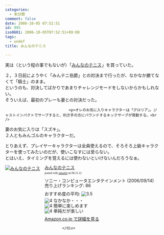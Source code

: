 ```yaml
---
categories:
  - 未分類
comment: false
date: 2006-10-05 07:52:51
id: 995
iso8601: 2006-10-05T07:52:51+09:00
tags:
  - undef
title: みんなのテニス

---
```


<div class="entry-body">
                                 <p>実は（という程の事でもないが）「<a href="http://www.amazon.co.jp/gp/product/B000GWPEDA?ie=UTF8&amp;tag=nqounet-22&amp;linkCode=as2&amp;camp=247&amp;creative=1211&amp;creativeASIN=B000GWPEDA">みんなのテニス</a><img src="http://www.assoc-amazon.jp/e/ir?t=nqounet-22&amp;l=as2&amp;o=9&amp;a=B000GWPEDA" width="1" height="1" border="0" alt="" style="border:none !important; margin:0px !important;" />」を買っていた。</p>

<p>２，３日前にようやく「みんテニ伯爵」との対決まで行ったが、なかなか勝てなくて「騎士」のまま。<br />
というのも、対決してばかりであまりチャレンジモードをしないからかもしれない。<br />
そういえば、最初のプレーも妻との対決だった。</p>
                              
                                 <p>オレのお気に入りキャラクターは「グロリア」。ジャストインパクトでサーブすると、利き手の方にバウンドするキックサーブが発動する。<br />
妻のお気に入りは「スズキ」。<br />
２人ともみんゴルのキャラクターだ。</p>

<p>とりあえず、プレイヤーキャラクターは全員使えるので、そろそろ上級キャラクターを使ってみたいのだが、使いこなすには至らない。<br />
とはいえ、タイミングを覚えるには使わないといけないんだろうなぁ。</p>

<div class="amazlet-box" style="margin-bottom:0px;"><div class="amazlet-image" style="float:left;"><a href="http://www.amazon.co.jp/exec/obidos/ASIN/B000GWPEDA/nqounet-22/ref=nosim/" name="amazletlink" target="_blank" id="amazletlink"><img src="http://images-jp.amazon.com/images/P/B000GWPEDA.09.MZZZZZZZ.jpg" alt="みんなのテニス" style="border: none;" /></a></div><div class="amazlet-info" style="float:left;margin-left:15px;line-height:120%"><div class="amazlet-name" style="margin-bottom:10px;line-height:120%"><a href="http://www.amazon.co.jp/exec/obidos/ASIN/B000GWPEDA/nqounet-22/ref=nosim/" name="amazletlink" target="_blank" id="amazletlink">みんなのテニス</a><div class="amazlet-powered-date" style="font-size:7pt;margin-top:5px;font-family:verdana;line-height:120%">posted with <a href="http://app.amazlet.com/amazlet/" title="みんなのテニス" target="_blank">amazlet</a> on 06.11.12</div></div><div class="amazlet-detail">ソニー・コンピュータエンタテインメント (2006/09/14)<br />売り上げランキング: 86<br /></div><div class="amazlet-review" style="margin-top:10px; margin-bottom:10px"><div class="amazlet-review-average" style="margin-bottom:5px">おすすめ度の平均: <img src="http://images-jp.amazon.com/images/G/09/x-locale/common/customer-reviews/stars-3-5.gif" alt="3.5" /></div><img src="http://images-jp.amazon.com/images/G/09/x-locale/common/customer-reviews/stars-4-0.gif" alt="4" /> なかなか・・・<br /><img src="http://images-jp.amazon.com/images/G/09/x-locale/common/customer-reviews/stars-4-0.gif" alt="4" /> 簡単に楽しめます<br /><img src="http://images-jp.amazon.com/images/G/09/x-locale/common/customer-reviews/stars-4-0.gif" alt="4" /> 単純だが楽しい<br /></div><div class="amazlet-link" style="margin-top: 5px"><a href="http://www.amazon.co.jp/exec/obidos/ASIN/B000GWPEDA/nqounet-22/ref=nosim/" name="amazletlink" target="_blank" id="amazletlink">Amazon.co.jp で詳細を見る</a></div></div><div class="amazlet-footer" style="clear: left"></div></div>

                              </div>    	